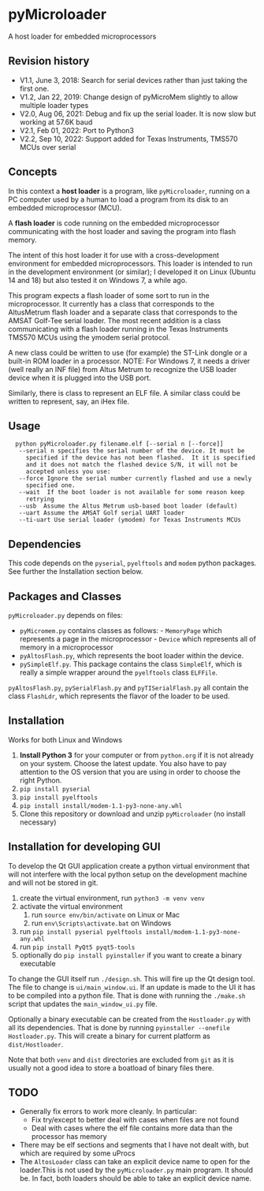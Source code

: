 # pyMicroloader

A host loader for embedded microprocessors

## Revision history
* V1.1, June 3, 2018: Search for serial devices rather than just taking the first one.
* V1.2, Jan 22, 2019: Change design of pyMicroMem slightly to allow multiple loader types
* V2.0, Aug 06, 2021: Debug and fix up the serial loader.  It is now slow but working at 57.6K baud
* V2.1, Feb 01, 2022: Port to Python3
* V2.2, Sep 10, 2022: Support added for Texas Instruments, TMS570 MCUs over serial

## Concepts

In this context a **host loader** is a program, like `pyMicroloader`, running
on a PC computer used by a human to load a program from its disk to an embedded microprocessor (MCU).

A **flash loader** is code running on the embedded microprocessor communicating with the host loader and saving the program into flash memory.

The intent of this host loader it for use with a cross-development
environment for embedded microprocessors.  This loader is
intended to run in the development environment (or similar);
I developed it on Linux (Ubuntu 14 and 18) but also tested it on
Windows 7, a while ago.

This program expects a flash loader of some sort to run in the microprocessor.
It currently has a class that corresponds
to the AltusMetrum flash loader and a separate class that corresponds
to the AMSAT Golf-Tee serial loader.  The most recent addition is a
class communicating with a flash loader running in the Texas Instruments TMS570 MCUs using the ymodem serial protocol.

A new class could be written to use
(for example) the ST-Link dongle or a built-in ROM loader in a
processor. NOTE: For Windows 7, it needs a driver (well really
an INF file) from Altus Metrum to recognize the USB loader device when
it is plugged into the USB port.

Similarly, there is class to represent an ELF file. A similar class could be written to represent, say, an iHex file.

## Usage

```
  python pyMicroloader.py filename.elf [--serial n [--force]]
   --serial n specifies the serial number of the device. It must be
     specified if the device has not been flashed.  It it is specified
     and it does not match the flashed device S/N, it will not be
     accepted unless you use:
   --force Ignore the serial number currently flashed and use a newly
     specified one.
   --wait  If the boot loader is not available for some reason keep
     retrying
   --usb  Assume the Altus Metrum usb-based boot loader (default)
   --uart Assume the AMSAT Golf serial UART loader
   --ti-uart Use serial loader (ymodem) for Texas Instruments MCUs
```

## Dependencies

This code depends on the `pyserial`, `pyelftools` and `modem` python packages. See further the Installation section below.

## Packages and Classes

`pyMicroloader.py` depends on files:

* `pyMicromem.py` contains classes as follows:
		- `MemoryPage` which represents a page in the microprocessor
		- `Device` which represents all of memory in a microprocessor
* `pyAltosFlash.py`, which represents the boot loader within the device.
* `pySimpleElf.py`. This package contains the class `SimpleElf`, which is really a simple wrapper around the `pyelftools` class `ELFFile`.

`pyAltosFlash.py`, `pySerialFlash.py` and `pyTISerialFlash.py` all contain the class `FlashLdr`, which represents the flavor of the loader to be used.


## Installation

  Works for both Linux and Windows

1. **Install Python 3** for your computer or from `python.org` if it is not already on your system. Choose the latest update. You also have to pay attention to the OS version that you are using in order to choose the right Python.
2. `pip install pyserial`
3. `pip install pyelftools`
4. `pip install install/modem-1.1-py3-none-any.whl`
5. Clone this repository or download and unzip `pyMicroloader` (no install necessary)

## Installation for developing GUI

To develop the Qt GUI application create a python virtual environment
that will not interfere with the local python setup on the development
machine and will not be stored in git.

1.  create the virtual environment, run `python3 -m venv venv`
2.  activate the virtual environment
    1. run `source env/bin/activate` on Linux or Mac
    2. run `env\Scripts\activate.bat` on Windows
1.  run `pip install pyserial pyelftools install/modem-1.1-py3-none-any.whl`
2.  run `pip install PyQt5 pyqt5-tools`
3.  optionally do `pip install pyinstaller` if you want to create a binary executable

To change the GUI itself run `./design.sh`. This will fire up the Qt design
tool. The file to change is `ui/main_window.ui`. If an update is made to
the UI it has to be compiled into a python file. That is done with
running the `./make.sh` script that updates the `main_window_ui.py` file.

Optionally a binary executable can be created from the `Hostloader.py` with
all its dependencies. That is done by running
`pyinstaller --onefile Hostloader.py`. This will create a binary for current
platform as `dist/Hostloader`.

Note that both `venv` and `dist` directories are excluded from `git` as
it is usually not a good idea to store a boatload of binary files there.

## TODO

* Generally fix errors to work more cleanly.  In particular:
  - Fix try/except to better deal with cases when files are not found
  - Deal with cases where the elf file contains more data than the processor has memory
* There may be elf sections and segments that I have not dealt with, but which are
required by some uProcs
* The `AltosLoader` class can take an explicit device name to open for the loader.This is not used by the `pyMicroloader.py` main program. It should be. In fact, both loaders should be able to take an explicit device name.

